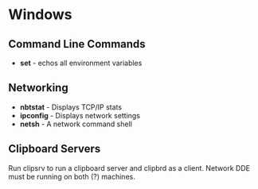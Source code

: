 # Windows

## Command Line Commands

  * **set** - echos all environment variables

## Networking

  * **nbtstat** - Displays TCP/IP stats
  * **ipconfig** - Displays network settings
  * **netsh** - A network command shell


## Clipboard Servers

Run clipsrv to run a clipboard server and clipbrd as a client.  Network DDE must be running on both (?) machines.